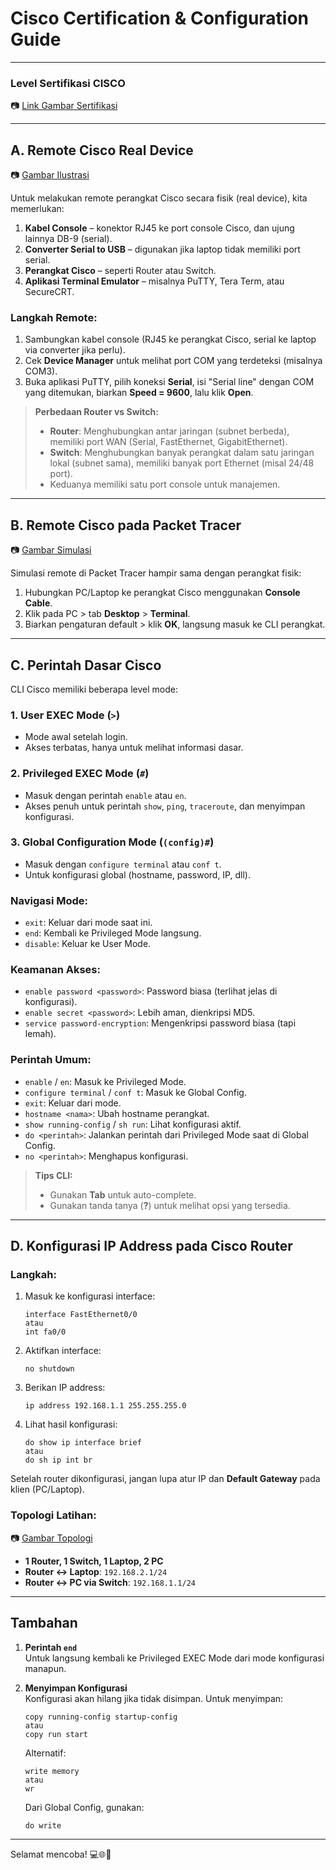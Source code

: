 
# Cisco Certification & Configuration Guide

---

### **Level Sertifikasi CISCO**
📷 [Link Gambar Sertifikasi](https://drive.google.com/open?id=11MH6-U6q_fek45HRZRksQWRQCyBHNNop&usp=drive_fs)

---

## A. Remote Cisco Real Device

📷 [Gambar Ilustrasi](https://drive.google.com/open?id=1053IcDyeJYAMRVpmJM3jhOdFvbuQVWCw&usp=drive_fs)

Untuk melakukan remote perangkat Cisco secara fisik (real device), kita memerlukan:

1. **Kabel Console** – konektor RJ45 ke port console Cisco, dan ujung lainnya DB-9 (serial).
2. **Converter Serial to USB** – digunakan jika laptop tidak memiliki port serial.
3. **Perangkat Cisco** – seperti Router atau Switch.
4. **Aplikasi Terminal Emulator** – misalnya PuTTY, Tera Term, atau SecureCRT.

### Langkah Remote:
1. Sambungkan kabel console (RJ45 ke perangkat Cisco, serial ke laptop via converter jika perlu).
2. Cek **Device Manager** untuk melihat port COM yang terdeteksi (misalnya COM3).
3. Buka aplikasi PuTTY, pilih koneksi **Serial**, isi "Serial line" dengan COM yang ditemukan, biarkan **Speed = 9600**, lalu klik **Open**.

> **Perbedaan Router vs Switch:**
> - **Router**: Menghubungkan antar jaringan (subnet berbeda), memiliki port WAN (Serial, FastEthernet, GigabitEthernet).
> - **Switch**: Menghubungkan banyak perangkat dalam satu jaringan lokal (subnet sama), memiliki banyak port Ethernet (misal 24/48 port).
> - Keduanya memiliki satu port console untuk manajemen.

---

## B. Remote Cisco pada Packet Tracer

📷 [Gambar Simulasi](https://drive.google.com/open?id=1EDqu16P1l40Oq-6C2yx0zAz0jfRoD8Om&usp=drive_fs)

Simulasi remote di Packet Tracer hampir sama dengan perangkat fisik:

1. Hubungkan PC/Laptop ke perangkat Cisco menggunakan **Console Cable**.
2. Klik pada PC > tab **Desktop** > **Terminal**.
3. Biarkan pengaturan default > klik **OK**, langsung masuk ke CLI perangkat.

---

## C. Perintah Dasar Cisco

CLI Cisco memiliki beberapa level mode:

### 1. User EXEC Mode (`>`)
- Mode awal setelah login.
- Akses terbatas, hanya untuk melihat informasi dasar.

### 2. Privileged EXEC Mode (`#`)
- Masuk dengan perintah `enable` atau `en`.
- Akses penuh untuk perintah `show`, `ping`, `traceroute`, dan menyimpan konfigurasi.

### 3. Global Configuration Mode (`(config)#`)
- Masuk dengan `configure terminal` atau `conf t`.
- Untuk konfigurasi global (hostname, password, IP, dll).

### Navigasi Mode:
- `exit`: Keluar dari mode saat ini.
- `end`: Kembali ke Privileged Mode langsung.
- `disable`: Keluar ke User Mode.

### Keamanan Akses:
- `enable password <password>`: Password biasa (terlihat jelas di konfigurasi).
- `enable secret <password>`: Lebih aman, dienkripsi MD5.
- `service password-encryption`: Mengenkripsi password biasa (tapi lemah).

### Perintah Umum:
- `enable` / `en`: Masuk ke Privileged Mode.
- `configure terminal` / `conf t`: Masuk ke Global Config.
- `exit`: Keluar dari mode.
- `hostname <nama>`: Ubah hostname perangkat.
- `show running-config` / `sh run`: Lihat konfigurasi aktif.
- `do <perintah>`: Jalankan perintah dari Privileged Mode saat di Global Config.
- `no <perintah>`: Menghapus konfigurasi.

> **Tips CLI:**
> - Gunakan **Tab** untuk auto-complete.
> - Gunakan tanda tanya (**?**) untuk melihat opsi yang tersedia.

---

## D. Konfigurasi IP Address pada Cisco Router

### Langkah:
1. Masuk ke konfigurasi interface:
    ```
    interface FastEthernet0/0
    atau
    int fa0/0
    ```
2. Aktifkan interface:
    ```
    no shutdown
    ```
3. Berikan IP address:
    ```
    ip address 192.168.1.1 255.255.255.0
    ```
4. Lihat hasil konfigurasi:
    ```
    do show ip interface brief
    atau
    do sh ip int br
    ```

Setelah router dikonfigurasi, jangan lupa atur IP dan **Default Gateway** pada klien (PC/Laptop).

### Topologi Latihan:
📷 [Gambar Topologi](https://drive.google.com/open?id=1-xjBmEO2yv8M9Vvrt21fZEkqHYpGyx2w&usp=drive_fs)

- **1 Router, 1 Switch, 1 Laptop, 2 PC**
- **Router ↔ Laptop**: `192.168.2.1/24`
- **Router ↔ PC via Switch**: `192.168.1.1/24`

---

## Tambahan

1. **Perintah `end`**  
   Untuk langsung kembali ke Privileged EXEC Mode dari mode konfigurasi manapun.

2. **Menyimpan Konfigurasi**  
   Konfigurasi akan hilang jika tidak disimpan. Untuk menyimpan:
   ```
   copy running-config startup-config
   atau
   copy run start
   ```
   Alternatif:
   ```
   write memory
   atau
   wr
   ```
   Dari Global Config, gunakan:
   ```
   do write
   ```

---

Selamat mencoba! 💻🌐🔧
